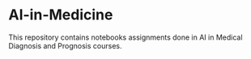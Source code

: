 # AI-in-Medicine
This repository contains notebooks assignments done in AI in Medical Diagnosis and Prognosis courses.
